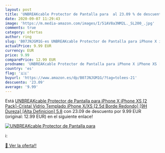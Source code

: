 ```yaml
---
layout: post
title: 'UNBREAKcable Protector de Pantalla para  al 23.09 % de descuento'
date: 2020-09-07 11:29:43
image: 'https://m.media-amazon.com/images/I/51AV8a3NM2L._SL200_.jpg'
comments: true
category: ofertas
author: ring
slug: 'B07JNJGM1G-es UNBREAKcable Protector de Pantalla para iPhone X iPhone XS [2 Pack]-Cristal Vidrio Templado iPhone X/XS [2.5d Borde Redondo] [9H Dureza] [Alta Definicion] 5.8'
actualPrice: 9.99 EUR
currency: EUR
price: 9.99
comparePrice: 12.99 EUR
prodname: 'UNBREAKcable Protector de Pantalla para iPhone X iPhone XS [2 Pack]-Cristal Vidrio Templado iPhone X/XS [2.5d Borde Redondo] [9H Dureza] [Alta Definicion] 5.8'
country: 'es'
flag: '🇪🇸'
buyurl: 'https://www.amazon.es/dp/B07JNJGM1G/?tag=tolees-21'
descuento: '23.09'
average: '9.99'
---
```


Está [UNBREAKcable Protector de Pantalla para iPhone X iPhone XS [2 Pack]-Cristal Vidrio Templado iPhone X/XS [2.5d Borde Redondo] [9H Dureza] [Alta Definicion] 5.8](https://www.amazon.es/dp/B07JNJGM1G/?tag=tolees-21) con 23.09 de descuento por 9.99 EUR (original: 12.99 EUR) en el siguiente enlace!

[![UNBREAKcable Protector de Pantalla para ](https://m.media-amazon.com/images/I/51AV8a3NM2L._SL200_.jpg)](https://www.amazon.es/dp/B07JNJGM1G/?tag=tolees-21)

ℹ️:


[🛒 Ver la oferta!!](https://www.amazon.es/dp/B07JNJGM1G/?tag=tolees-21)
